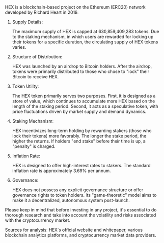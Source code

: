 HEX is a blockchain-based project on the Ethereum (ERC20) network developed by Richard Heart in 2019. 

1. Supply Details:

   The maximum supply of HEX is capped at 630,859,409,283 tokens. Due to the staking mechanism, in which users are rewarded for locking up their tokens for a specific duration, the circulating supply of HEX tokens varies.

2. Structure of Distribution:

   HEX was launched by an airdrop to Bitcoin holders. After the airdrop, tokens were primarily distributed to those who chose to "lock" their Bitcoin to receive HEX.

3. Token Utility:

   The HEX token primarily serves two purposes. First, it is designed as a store of value, which continues to accumulate more HEX based on the length of the staking period. Second, it acts as a speculative token, with price fluctuations driven by market supply and demand dynamics.

4. Staking Mechanism:

   HEX incentivizes long-term holding by rewarding stakers (those who lock their tokens) more favorably. The longer the stake period, the higher the returns. If holders "end stake" before their time is up, a "penalty" is charged.

5. Inflation Rate:

   HEX is designed to offer high-interest rates to stakers. The standard inflation rate is approximately 3.69% per annum.

6. Governance:

   HEX does not possess any explicit governance structure or offer governance rights to token holders. Its "game-theoretic" model aims to make it a decentralized, autonomous system post-launch.

Please keep in mind that before investing in any project, it's essential to do thorough research and take into account the volatility and risks associated with the cryptocurrency market.

Sources for analysis: HEX's official website and whitepaper, various blockchain analytics platforms, and cryptocurrency market data providers.
